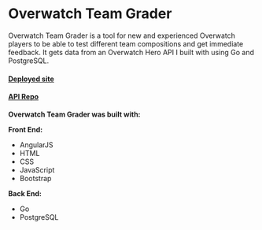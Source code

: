 # Overwatch Team Grader

Overwatch Team Grader is a tool for new and experienced Overwatch players to be able to test different team compositions and get immediate feedback. It gets data from an Overwatch Hero API I built with using Go and PostgreSQL.  

#### [Deployed site](https://isaacmillercodes.github.io/overwatch-team-grader/)

#### [API Repo](https://github.com/isaacmillercodes/overwatch-hero-api)

**Overwatch Team Grader was built with:**

**Front End:**

* AngularJS
* HTML
* CSS
* JavaScript
* Bootstrap

**Back End:**

* Go
* PostgreSQL
